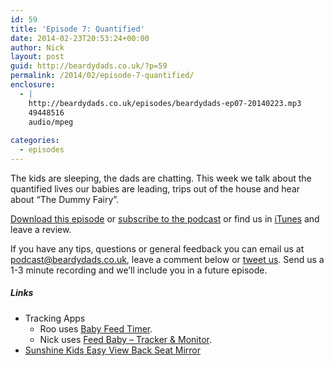 ```yaml
---
id: 59
title: 'Episode 7: Quantified'
date: 2014-02-23T20:53:24+00:00
author: Nick
layout: post
guid: http://beardydads.co.uk/?p=59
permalink: /2014/02/episode-7-quantified/
enclosure:
  - |
    http://beardydads.co.uk/episodes/beardydads-ep07-20140223.mp3
    49448516
    audio/mpeg
    
categories:
  - episodes
---
```

The kids are sleeping, the dads are chatting. This week we talk about the quantified lives our babies are leading, trips out of the house and hear about &#8220;The Dummy Fairy&#8221;.

[Download this episode](http://beardydads.co.uk/episodes/beardydads-ep07-20140223.mp3) or [subscribe to the podcast](http://feeds.feedburner.com/BeardyDads) or find us in [iTunes](https://itunes.apple.com/gb/podcast/beardy-dads/id798785734) and leave a review.

If you have any tips, questions or general feedback you can email us at <podcast@beardydads.co.uk>, leave a comment below or [tweet us](http://twitter.com/beardydads). Send us a 1-3 minute recording and we&#8217;ll include you in a future episode.

##### Links

  * Tracking Apps 
      * Roo uses [Baby Feed Timer](https://itunes.apple.com/gb/app/baby-feed-timer-breastfeeding/id395357581).
      * Nick uses [Feed Baby &#8211; Tracker & Monitor](https://play.google.com/store/apps/details?id=au.com.penguinapps.android.babyfeeding.client.android&hl=en).
  * [Sunshine Kids Easy View Back Seat Mirror](http://www.amazon.co.uk/Sunshine-Kids-Easy-View-Mirror/dp/B000BUTCOO/ref=tag_stp_s2_edpp_url)